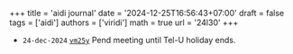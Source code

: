+++
title = 'aidi journal'
date = '2024-12-25T16:56:43+07:00'
draft = false
tags = ['aidi']
authors = ['viridi']
math = true
url = '24l30'
+++
<!--more-->

+ `24-dec-2024` [`vm25y`](https://osf.io/vm25y) Pend meeting until Tel-U holiday ends.
